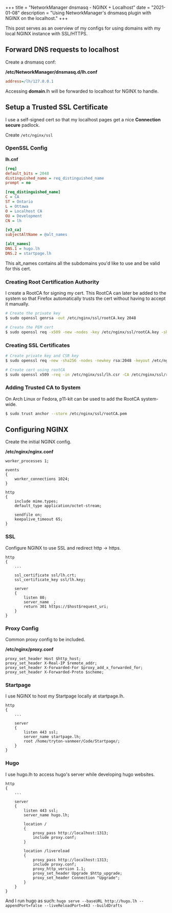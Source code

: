+++
title = "NetworkManager dnsmasq - NGINX + Localhost"
date = "2021-01-08"
description = "Using NetworkManager's dnsmasq plugin with NGINX on the localhost."
+++

This post serves as an overview of my configs for using domains with my local NGINX instance with SSL/HTTPS.

## Forward DNS requests to localhost

Create a dnsmasq conf:

**/etc/NetworkManager/dnsmasq.d/lh.conf**

```ini
address=/lh/127.0.0.1
```

Accessing **domain**.lh will be forwarded to localhost for NGINX to handle.

## Setup a Trusted SSL Certificate

I use a self-signed cert so that my localhost pages get a nice **Connection secure** padlock.

Create `/etc/nginx/ssl`

### OpenSSL Config

**lh.cnf**
```ini
[req]
default_bits = 2048
distinguished_name = req_distinguished_name
prompt = no

[req_distinguished_name]
C = CA
ST = Ontario
L = Ottawa
O = Localhost CA
OU = Development
CN = lh

[v3_ca]
subjectAltName = @alt_names

[alt_names]
DNS.1 = hugo.lh
DNS.2 = startpage.lh
```

This alt_names contains all the subdomains you'd like to use and be valid for this cert.

### Creating Root Certification Authority

I create a RootCA for signing my cert. This RootCA can later be added to the system so that Firefox automatically trusts the cert without having to accept it manually.

```bash
# Create the private key
$ sudo openssl genrsa -out /etc/nginx/ssl/rootCA.key 2048

# Create the PEM cert
$ sudo openssl req -x509 -new -nodes -key /etc/nginx/ssl/rootCA.key -sha256 -days 3650 -out /etc/nginx/ssl/rootCA.pem
```

### Creating SSL Certificates

```bash
# Create private key and CSR key
$ sudo openssl req -new -sha256 -nodes -newkey rsa:2048 -keyout /etc/nginx/ssl/lh.key -out /etc/nginx/ssl/ lh.csr -config lh.cnf

# Create cert using rootCA
$ sudo openssl x509 -req -in /etc/nginx/ssl/lh.csr -CA /etc/nginx/ssl/rootCA.pem -CAkey /etc/nginx/ssl/rootCA.key -CAcreateserial -out /etc/nginx/ssl/lh.crt -sha256 -days 3650 -extfile lh.cnf -extensions v3_ca
```

### Adding Trusted CA to System

On Arch Linux or Fedora, p11-kit can be used to add the RootCA system-wide.

```bash
$ sudo trust anchor --store /etc/nginx/ssl/rootCA.pem
```

## Configuring NGINX

Create the initial NGINX config.

**/etc/nginx/nginx.conf**
```nginx
worker_processes 1;

events
{
    worker_connections 1024;
}

http
{
    include mime.types;
    default_type application/octet-stream;

    sendfile on;
    keepalive_timeout 65;
}
```
### SSL

Configure NGINX to use SSL and redirect http → https.

```nginx
http
{
    ...

    ssl_certificate ssl/lh.crt;
    ssl_certificate_key ssl/lh.key;

    server
    {
        listen 80;
        server_name _;
        return 301 https://$host$request_uri;
    }
}
```

### Proxy Config

Common proxy config to be included.

**/etc/nginx/proxy.conf**

```nginx
proxy_set_header Host $http_host;
proxy_set_header X-Real-IP $remote_addr;
proxy_set_header X-Forwarded-For $proxy_add_x_forwarded_for;
proxy_set_header X-Forwarded-Proto $scheme;
```

### Startpage

I use NGINX to host my Startpage locally at startpage.lh.

```nginx
http
{
    ...

    server
    {
        listen 443 ssl;
        server_name startpage.lh;
        root /home/tryton-vanmeer/Code/Startpage/;
    }
}
```

### Hugo

I use hugo.lh to access hugo's server while developing hugo websites.

```nginx
http
{
    ...

    server
    {
        listen 443 ssl;
        server_name hugo.lh;

        location /
        {
            proxy_pass http://localhost:1313;
            include proxy.conf;
        }

        location /livereload
        {
            proxy_pass http://localhost:1313;
            include proxy.conf;
            proxy_http_version 1.1;
            proxy_set_header Upgrade $http_upgrade;
            proxy_set_header Connection "Upgrade";
        }
    }
}
```

And I run hugo as such: `hugo serve --baseURL http://hugo.lh --appendPort=false --liveReloadPort=443 --buildDrafts`